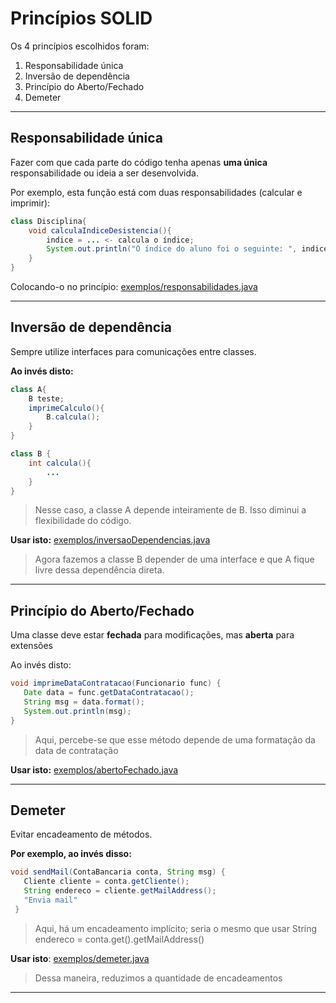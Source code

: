 # Princípios SOLID

Os 4 princípios escolhidos foram:
1. Responsabilidade única
2. Inversão de dependência
3. Princípio do Aberto/Fechado
4. Demeter

---

## Responsabilidade única
Fazer com que cada parte do código tenha apenas **uma única** responsabilidade ou ideia a ser desenvolvida.

Por exemplo, esta função está com duas responsabilidades (calcular e imprimir):
```java
class Disciplina{
	void calculaIndiceDesistencia(){
		indice = ... <- calcula o índice;
		System.out.println("O índice do aluno foi o seguinte: ", indice);
	}
}
```

Colocando-o no princípio:
[exemplos/responsabilidades.java](exemplos/responsabilidades.java)

---

## Inversão de dependência

Sempre utilize interfaces para comunicações entre classes.

**Ao invés disto:**
```java
class A{
	B teste;
	imprimeCalculo(){
		B.calcula();
	}
}

class B {
	int calcula(){
		...
	}
}
```
> Nesse caso, a classe A depende inteiramente de B. Isso diminui a flexibilidade do código.

**Usar isto:**
[exemplos/inversaoDependencias.java](exemplos/inversaoDependencias.java)

> Agora fazemos a classe B depender de uma interface e que A fique livre dessa dependência direta.

---

## Princípio do Aberto/Fechado
 Uma classe deve estar **fechada** para modificações, mas **aberta** para extensões

Ao invés disto:
```java
void imprimeDataContratacao(Funcionario func) {
   Date data = func.getDataContratacao();
   String msg = data.format();
   System.out.println(msg);
} 
```
> Aqui, percebe-se que esse método depende de uma formatação da data de contratação

**Usar isto:**
[exemplos/abertoFechado.java](exemplos/abertoFechado.java)

---

## Demeter
Evitar encadeamento de métodos.

**Por exemplo, ao invés disso:**
```java
void sendMail(ContaBancaria conta, String msg) {
   Cliente cliente = conta.getCliente();
   String endereco = cliente.getMailAddress();
   "Envia mail"
 }
```
> Aqui, há um encadeamento implícito; seria o mesmo que usar String endereco = conta.get().getMailAddress()

**Usar isto**:
[exemplos/demeter.java](exemplos/demeter.java)

> Dessa maneira, reduzimos a quantidade de encadeamentos

---